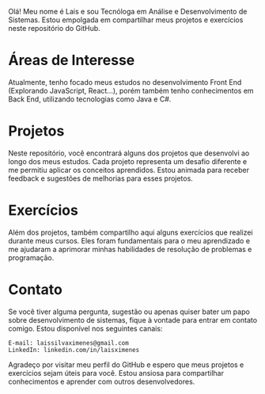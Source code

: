 Olá! Meu nome é Lais e sou Tecnóloga em Análise e Desenvolvimento de Sistemas. Estou empolgada em compartilhar meus projetos e exercícios neste repositório do GitHub.

# Áreas de Interesse

Atualmente, tenho focado meus estudos no desenvolvimento Front End (Explorando JavaScript, React...), porém também tenho conhecimentos em Back End, utilizando tecnologias como Java e C#. 

# Projetos

Neste repositório, você encontrará alguns dos projetos que desenvolvi ao longo dos meus estudos. Cada projeto representa um desafio diferente e me permitiu aplicar os conceitos aprendidos. Estou animada para receber feedback e sugestões de melhorias para esses projetos.

# Exercícios

Além dos projetos, também compartilho aqui alguns exercícios que realizei durante meus cursos. Eles foram fundamentais para o meu aprendizado e me ajudaram a aprimorar minhas habilidades de resolução de problemas e programação.

# Contato

Se você tiver alguma pergunta, sugestão ou apenas quiser bater um papo sobre desenvolvimento de sistemas, fique à vontade para entrar em contato comigo. Estou disponível nos seguintes canais:

    E-mail: laissilvaximenes@gmail.com
    LinkedIn: linkedin.com/in/laisximenes

Agradeço por visitar meu perfil do GitHub e espero que meus projetos e exercícios sejam úteis para você. Estou ansiosa para compartilhar conhecimentos e aprender com outros desenvolvedores.

##
